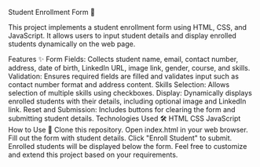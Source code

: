 Student Enrollment Form 📝

This project implements a student enrollment form using HTML, CSS, and JavaScript. 
It allows users to input student details and display enrolled students dynamically on the web page.

Features ✨
Form Fields: Collects student name, email, contact number, address, date of birth, LinkedIn URL, image link, gender, course, and skills.
Validation: Ensures required fields are filled and validates input such as contact number format and address content.
Skills Selection: Allows selection of multiple skills using checkboxes.
Display: Dynamically displays enrolled students with their details, including optional image and LinkedIn link.
Reset and Submission: Includes buttons for clearing the form and submitting student details.
Technologies Used 🛠️
HTML
CSS
JavaScript
How to Use 🚀
Clone this repository.
Open index.html in your web browser.
Fill out the form with student details.
Click "Enroll Student" to submit.
Enrolled students will be displayed below the form.
Feel free to customize and extend this project based on your requirements.
